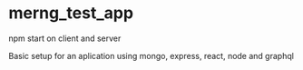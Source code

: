 # merng_test_app

npm start on client and server

Basic setup for an aplication using mongo, express, react, node and graphql
